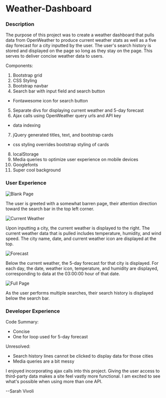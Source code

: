 # Weather-Dashboard

### Description

The purpose of this project was to create a weather dashboard that pulls data from OpenWeather to produce current weather stats as well as a five day forecast for a city inputted by the user. The user's search history is stored and displayed on the page so long as they stay on the page. This serves to deliver concise weather data to users.

Components:
1. Bootstrap grid
2. CSS Styling
3. Bootstrap navbar
4. Search bar with input field and search button
 - Fontawesome icon for search button
5. Separate divs for displaying current weather and 5-day forecast
6. Ajax calls using OpenWeather query urls and API key
 - data indexing
7. jQuery generated titles, text, and bootstrap cards
 - css styling overrides bootstrap styling of cards
8. localStorage
9. Media queries to optimize user experience on mobile devices
10. Googlefonts
11. Super cool background

### User Experience

![Blank Page](https://i.imgur.com/KmGt2uD.jpg)

The user is greeted with a somewhat barren page, their attention direction toward the search bar in the top left corner.

![Current Weather](https://i.imgur.com/lxIWrKG.png)

Upon inputting a city, the current weather is displayed to the right. The current weather data that is pulled includes temperature, humidity, and wind speed. The city name, date, and current weather icon are displayed at the top.

![Forecast](https://i.imgur.com/t4G58Bg.png)

Below the current weather, the 5-day forecast for that city is displayed. For each day, the date, weather icon, temperature, and humidity are displayed, corresponding to data at the 03:00:00 hour of that date. 

![Full Page](https://i.imgur.com/jtkw9sP.jpg)

As the user performs multiple searches, their search history is displayed below the search bar. 

### Developer Experience

Code Summary:
- Concise
- One for loop used for 5-day forecast

Unresolved:
- Search history lines cannot be clicked to display data for those cities
- Media queries are a bit messy

I enjoyed incorporating ajax calls into this project. Giving the user access to third-party data makes a site feel vastly more functional. I am excited to see what's possible when using more than one API.

--Sarah Vivoli


